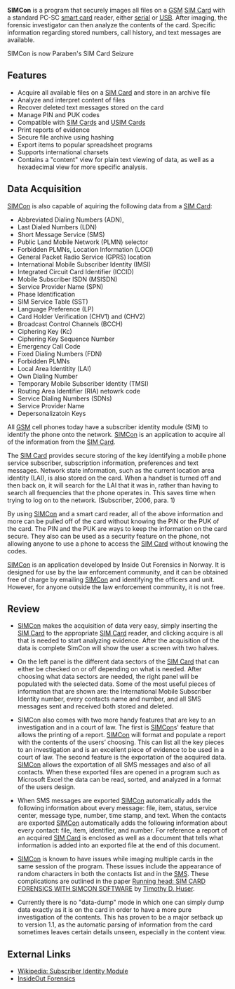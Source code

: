 **SIMCon** is a program that securely images all files on a
[GSM](GSM "wikilink") [SIM Card](SIM_Card "wikilink") with a standard
PC-SC [smart card](smart_card "wikilink") reader, either
[serial](serial "wikilink") or [USB](USB "wikilink"). After imaging, the
forensic investigator can then analyze the contents of the card.
Specific information regarding stored numbers, call history, and text
messages are available.

SIMCon is now Paraben's SIM Card Seizure

## Features

- Acquire all available files on a [SIM Card](SIM_Card "wikilink") and
  store in an archive file
- Analyze and interpret content of files
- Recover deleted text messages stored on the card
- Manage PIN and PUK codes
- Compatible with [SIM Cards](SIM_Cards "wikilink") and [USIM
  Cards](USIM_Cards "wikilink")
- Print reports of evidence
- Secure file archive using hashing
- Export items to popular spreadsheet programs
- Supports international charsets
- Contains a "content" view for plain text viewing of data, as well as a
  hexadecimal view for more specific analysis.

## Data Acquisition

[SIMCon](http://www.simcon.no) is also capable of aquiring the following
data from a [SIM Card](SIM_Card "wikilink"):

- Abbreviated Dialing Numbers (ADN),
- Last Dialed Numbers (LDN)
- Short Message Service (SMS)
- Public Land Mobile Network (PLMN) selector
- Forbidden PLMNs, Location Information (LOCI)
- General Packet Radio Service (GPRS) location
- International Mobile Subscriber Identity (IMSI)
- Integrated Circuit Card Identifier (ICCID)
- Mobile Subscriber ISDN (MSISDN)
- Service Provider Name (SPN)
- Phase Identification
- SIM Service Table (SST)
- Language Preference (LP)
- Card Holder Verification (CHV1) and (CHV2)
- Broadcast Control Channels (BCCH)
- Ciphering Key (Kc)
- Ciphering Key Sequence Number
- Emergency Call Code
- Fixed Dialing Numbers (FDN)
- Forbidden PLMNs
- Local Area Identitity (LAI)
- Own Dialing Number
- Temporary Mobile Subscriber Identity (TMSI)
- Routing Area Identifier (RIA) netowrk code
- Service Dialing Numbers (SDNs)
- Service Provider Name
- Depersonalizatoin Keys

All [GSM](GSM "wikilink") cell phones today have a subscriber identity
module (SIM) to identify the phone onto the network.
[SIMCon](http://www.simcon.no) is an application to acquire all of the
information from the [SIM Card](SIM_Card "wikilink").

The [SIM Card](SIM_Card "wikilink") provides secure storing of the key
identifying a mobile phone service subscriber, subscription information,
preferences and text messages. Network state information, such as the
current location area identity (LAI), is also stored on the card. When a
handset is turned off and then back on, it will search for the LAI that
it was in, rather than having to search all frequencies that the phone
operates in. This saves time when trying to log on to the network.
(Subscriber, 2006, para. 1)

By using [SIMCon](http://www.simcon.no) and a smart card reader, all of
the above information and more can be pulled off of the card without
knowing the PIN or the PUK of the card. The PIN and the PUK are ways to
keep the information on the card secure. They also can be used as a
security feature on the phone, not allowing anyone to use a phone to
access the [SIM Card](SIM_Card "wikilink") without knowing the codes.

[SIMCon](http://www.simcon.no) is an application developed by Inside Out
Forensics in Norway. It is designed for use by the law enforcement
community, and it can be obtained free of charge by emailing
[SIMCon](http://www.simcon.no) and identifying the officers and unit.
However, for anyone outside the law enforcement community, it is not
free.

## Review

- [SIMCon](http://www.simcon.no) makes the acquisition of data very
  easy, simply inserting the [SIM Card](SIM_Card "wikilink") to the
  appropriate [SIM Card](SIM_Card "wikilink") reader, and clicking
  acquire is all that is needed to start analyzing evidence. After the
  acquisition of the data is complete SimCon will show the user a screen
  with two halves.

<!-- -->

- On the left panel is the different data sectors of the [SIM
  Card](SIM_Card "wikilink") that can either be checked on or off
  depending on what is needed. After choosing what data sectors are
  needed, the right panel will be populated with the selected data. Some
  of the most useful pieces of information that are shown are: the
  International Mobile Subscriber Identity number, every contacts name
  and number, and all SMS messages sent and received both stored and
  deleted.

<!-- -->

- SIMCon also comes with two more handy features that are key to an
  investigation and in a court of law. The first is
  [SIMCon](http://www.simcon.no)s' feature that allows the printing of a
  report. [SIMCon](http://www.simcon.no) will format and populate a
  report with the contents of the users’ choosing. This can list all the
  key pieces to an investigation and is an excellent piece of evidence
  to be used in a court of law. The second feature is the exportation of
  the acquired data. [SIMCon](http://www.simcon.no) allows the
  exportation of all SMS messages and also of all contacts. When these
  exported files are opened in a program such as Microsoft Excel the
  data can be read, sorted, and analyzed in a format of the users
  design.

<!-- -->

- When SMS messages are exported [SIMCon](http://www.simcon.no)
  automatically adds the following information about every message:
  file, item, status, service center, message type, number, time stamp,
  and text. When the contacts are exported
  [SIMCon](http://www.simcon.no) automatically adds the following
  information about every contact: file, item, identifier, and number.
  For reference a report of an acquired [SIM Card](SIM_Card "wikilink")
  is enclosed as well as a document that tells what information is added
  into an exported file at the end of this document.

<!-- -->

- [SIMCon](http://www.simcon.no) is known to have issues while imaging
  multiple cards in the same session of the program. These issues
  include the appearance of random characters in both the contacts list
  and in the [SMS](SMS "wikilink"). These complications are outlined in
  the paper [Running head: SIM CARD FORENSICS WITH SIMCON
  SOFTWARE](:Image:Huser_Timothy_SIMCon_paper.doc "wikilink") by
  [Timothy D. Huser](User:Thuser "wikilink").

<!-- -->

- Currently there is no "data-dump" mode in which one can simply dump
  data exactly as it is on the card in order to have a more pure
  investigation of the contents. This has proven to be a major setback
  up to version 1.1, as the automatic parsing of information from the
  card sometimes leaves certain details unseen, especially in the
  content view.

## External Links

- [Wikipedia: Subscriber Identity
  Module](http://en.wikipedia.org/wiki/Subscriber_Identity_Module)
- [InsideOut Forensics](http://www.simcon.no/)